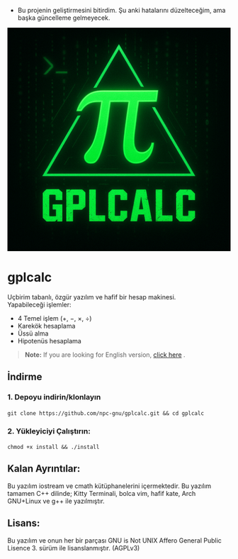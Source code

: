 - Bu projenin geliştirmesini bitirdim. Şu anki hatalarını düzelteceğim, ama başka güncelleme gelmeyecek.

![gplcalc logo](./logo.png)

# gplcalc
Uçbirim tabanlı, özgür yazılım ve hafif bir hesap makinesi.   
Yapabileceği işlemler:

- 4 Temel işlem (+, −, ×, ÷)
- Karekök hesaplama
- Üssü alma
- Hipotenüs hesaplama

> **Note:** If you are looking for English version, [click here](https://github.com/npc-gnu/gplcalc)
 .

## İndirme

### 1. Depoyu indirin/klonlayın
`git clone https://github.com/npc-gnu/gplcalc.git && cd gplcalc`
### 2. Yükleyiciyi Çalıştırın:
`chmod +x install && ./install`

## Kalan Ayrıntılar:
 Bu yazılım iostream ve cmath kütüphanelerini içermektedir.
 Bu yazılım tamamen C++ dilinde; Kitty Terminali, bolca vim, hafif kate, Arch GNU+Linux ve g++ ile yazılmıştır.

## Lisans:

Bu yazılım ve onun her bir parçası GNU is Not UNIX Affero General Public Lisence 3. sürüm ile lisanslanmıştır. (AGPLv3)
